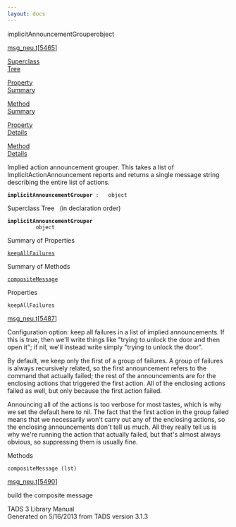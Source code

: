 ```yaml
---
layout: docs
---
```

<span class="title">implicitAnnouncementGrouper</span><span class="type">object</span>

[msg_neu.t](../file/msg_neu.t.html)\[[5465](../source/msg_neu.t.html#5465)\]

[Superclass  
Tree](#_SuperClassTree_)

[Property  
Summary](#_PropSummary_)

[Method  
Summary](#_MethodSummary_)

[Property  
Details](#_Properties_)

[Method  
Details](#_Methods_)



Implied action announcement grouper. This takes a list of
ImplicitActionAnnouncement reports and returns a single message string
describing the entire list of actions.

**`implicitAnnouncementGrouper`**` :   object`



<span id="_SuperClassTree_"></span>



<span class="hdln">Superclass Tree</span>   (in declaration order)



**`implicitAnnouncementGrouper`**  
`         object`  
<span id="_PropSummary_"></span>



<span class="hdln">Summary of Properties</span>  



[`keepAllFailures`](#keepAllFailures)

<span id="_MethodSummary_"></span>



<span class="hdln">Summary of Methods</span>  



[`compositeMessage`](#compositeMessage)

<span id="_Properties_"></span>



<span class="hdln">Properties</span>  



<span id="keepAllFailures"></span>

`keepAllFailures`

[msg_neu.t](../file/msg_neu.t.html)\[[5487](../source/msg_neu.t.html#5487)\]



Configuration option: keep all failures in a list of implied
announcements. If this is true, then we'll write things like "trying to
unlock the door and then open it"; if nil, we'll instead write simply
"trying to unlock the door".

By default, we keep only the first of a group of failures. A group of
failures is always recursively related, so the first announcement refers
to the command that actually failed; the rest of the announcements are
for the enclosing actions that triggered the first action. All of the
enclosing actions failed as well, but only because the first action
failed.

Announcing all of the actions is too verbose for most tastes, which is
why we set the default here to nil. The fact that the first action in
the group failed means that we necessarily won't carry out any of the
enclosing actions, so the enclosing announcements don't tell us much.
All they really tell us is why we're running the action that actually
failed, but that's almost always obvious, so suppressing them is usually
fine.



<span id="_Methods_"></span>



<span class="hdln">Methods</span>  



<span id="compositeMessage"></span>

`compositeMessage (lst)`

[msg_neu.t](../file/msg_neu.t.html)\[[5490](../source/msg_neu.t.html#5490)\]



build the composite message





TADS 3 Library Manual  
Generated on 5/16/2013 from TADS version 3.1.3


